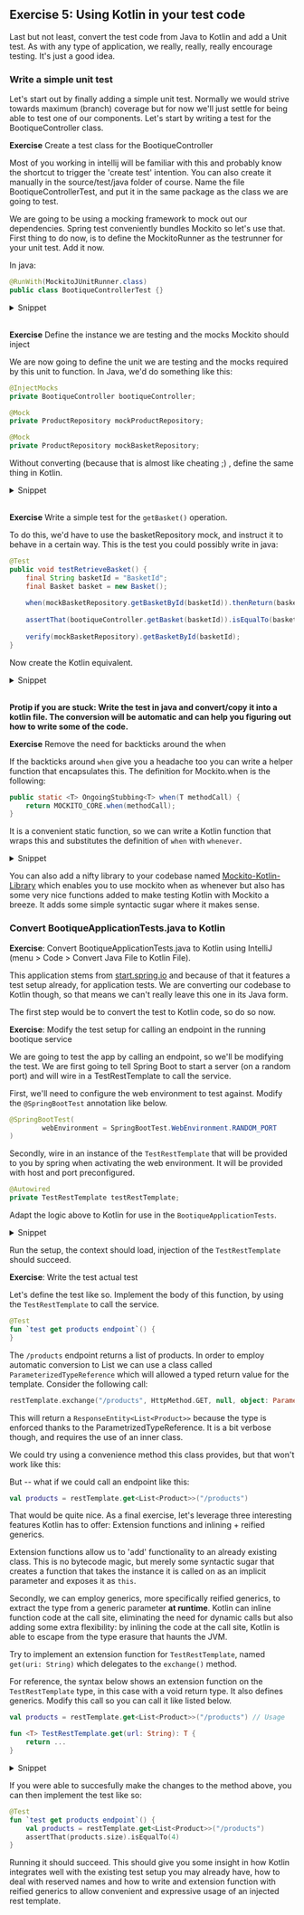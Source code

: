 ## Exercise 5: Using Kotlin in your test code

Last but not least, convert the test code from Java to Kotlin and add a Unit test. As with any type
of application, we really, really, really encourage testing. It's just a good idea.

### Write a simple unit test

Let's start out by finally adding a simple unit test. Normally we would strive towards maximum (branch)
coverage but for now we'll just settle for being able to test one of our components. Let's start by
writing a test for the BootiqueController class.

**Exercise** Create a test class for the BootiqueController

Most of you working in intellij will be familiar with this and probably know the shortcut
to trigger the 'create test' intention. You can also create it manually in the source/test/java
folder of course. Name the file BootiqueControllerTest, and put it in the same package as the
class we are going to test.

We are going to be using a mocking framework to mock out our dependencies. Spring test 
conveniently bundles Mockito so let's use that. First thing to do now, is to define the 
MockitoRunner as the testrunner for your unit test. Add it now.

In java:

```java
@RunWith(MockitoJUnitRunner.class)
public class BootiqueControllerTest {}
```

<details>
<summary>Snippet</summary>

In Kotlin we can refer to classes with the double colon notation: `MockitoJUnitRunner::class`

```kotlin
@RunWith(MockitoJUnitRunner::class)
class BootiqueControllerTest
```
</details>
<br>

**Exercise** Define the instance we are testing and the mocks Mockito should inject

We are now going to define the unit we are testing and the mocks required by this unit
to function. In Java, we'd do something like this:

```java
@InjectMocks
private BootiqueController bootiqueController;

@Mock
private ProductRepository mockProductRepository;

@Mock
private ProductRepository mockBasketRepository;
```

Without converting (because that is almost like cheating ;) , define the same thing in Kotlin.

<details>
<summary>Snippet</summary>

This is something interesting. Kotlin has a typesystem that by default does not allow undefined 
values. This means we need to work around the fact that we cannot initialize the tested class
and mocks at compile time -- we do this at runtime.

Kotlin defines a simple way to do this, by leveraging the lateinit keyword. This keyword
can also be used for property/field injection at runtime (although you should probably avoid
doing that anyway).

When using lateinit you logically have to specify the target type for the variable, as this
can not be inferred.

```kotlin
@InjectMocks
private lateinit var bootiqueController: BootiqueController

@Mock
private lateinit var mockBasketRepository: BasketRepository

@Mock
private lateinit var mockProductRepository: ProductRepository
```
</details>
<br>

**Exercise** Write a simple test for the `getBasket()` operation.

To do this, we'd have to use the basketRepository mock, and instruct it to behave in a certain
way. This is the test you could possibly write in java:

```java
@Test
public void testRetrieveBasket() {
    final String basketId = "BasketId";
    final Basket basket = new Basket();
    
    when(mockBasketRepository.getBasketById(basketId)).thenReturn(basket);
    
    assertThat(bootiqueController.getBasket(basketId)).isEqualTo(basket);
    
    verify(mockBasketRepository).getBasketById(basketId);
}
```

Now create the Kotlin equivalent.

<details>
<summary>Snippet</summary>

The code is not that different from the Java, but there's catch! In Kotlin `when` is a keyword!
Luckily, this was anticipated so in Kotlin we can still use function calls with backticks 
around them. Besides this, it's all the same.

Another interesting possibility is that Kotlin allows you to use whitespace in function names,
as long as you use backticks around them. This allows you to write more expressive test method
names.

```kotlin
@Test
fun `test retrieving basket functionality`() {
    val basketId = "BasketId"
    val basket = Basket()
    
    `when`(mockBasketRepository.getBasketById(basketId)).thenReturn(basket)
    
    assertThat(bootiqueController.getBasket(basketId)).isEqualTo(basket)
    
    verify(mockBasketRepository).getBasketById(basketId)
}
```
</details>
<br>

**Protip if you are stuck: Write the test in java and convert/copy it into a kotlin file. The conversion
will be automatic and can help you figuring out how to write some of the code.** 

**Exercise** Remove the need for backticks around the when

If the backticks around `when` give you a headache too you can write a helper function that encapsulates 
this. The definition for Mockito.when is the following:

```java
public static <T> OngoingStubbing<T> when(T methodCall) {
    return MOCKITO_CORE.when(methodCall);
}
``` 

It is a convenient static function, so we can write a Kotlin function that wraps this and substitutes the
definition of `when` with `whenever`.

<details>
<summary>Snippet</summary>

Here's the Kotlin code for that, you could add it to the test sources for convenient usage.

```kotlin
fun <T> whenever(methodCall: T): OngoingStubbing<T> {
    return Mockito.`when`(methodCall) // Delegate to escaped when
}

// Usage
whenever(mockBasketRepository.getBasketById(basketId)).thenReturn(basket)
```
</details>

You can also add a nifty library to your codebase named [Mockito-Kotlin-Library](https://github.com/nhaarman/mockito-kotlin)
which enables you to use mockito when as whenever but also has some very nice functions added to make
testing Kotlin with Mockito a breeze. It adds some simple syntactic sugar where it makes sense.

### Convert BootiqueApplicationTests.java to Kotlin

**Exercise**: Convert BootiqueApplicationTests.java to Kotlin using IntelliJ (menu > Code > Convert Java File to Kotlin File).

This application stems from [start.spring.io](http://start.spring.io) and because of that it features a
test setup already, for application tests. We are converting our codebase to Kotlin though, so that means
we can't really leave this one in its Java form. 

The first step would be to convert the test to Kotlin code, so do so now.

**Exercise**: Modify the test setup for calling an endpoint in the running bootique service

We are going to test the app by calling an endpoint, so we'll be modifying the test. We are first going to tell Spring Boot to start a server (on a random port)
and will wire in a TestRestTemplate to call the service.

First, we'll need to configure the web environment to test against. Modify the `@SpringBootTest`
annotation like below.

```java
@SpringBootTest(
        webEnvironment = SpringBootTest.WebEnvironment.RANDOM_PORT
)
```

Secondly, wire in an instance of the `TestRestTemplate` that will be provided to you by spring
when activating the web environment. It will be provided with host and port preconfigured.

```java
@Autowired
private TestRestTemplate testRestTemplate;
```

Adapt the logic above to Kotlin for use in the `BootiqueApplicationTests`.

<details>
<summary>Snippet</summary>

Here's the Kotlin implementation for this:

```kotlin
@SpringBootTest(
        webEnvironment = SpringBootTest.WebEnvironment.RANDOM_PORT
)
class BootiqueApplicationTest {

    @Autowired
    private lateinit var restTemplate: TestRestTemplate 
```
</details>

Run the setup, the context should load, injection of the `TestRestTemplate` should succeed.

**Exercise**: Write the test actual test

Let's define the test like so. Implement the body of this function, by using the `TestRestTemplate` 
to call the service.

```kotlin
@Test
fun `test get products endpoint`() {
}
```

The `/products` endpoint returns a list of products. In order to employ automatic conversion
to List<Product> we can use a class called `ParameterizedTypeReference` which will allowed a 
typed return value for the template. Consider the following call:

```kotlin
restTemplate.exchange("/products", HttpMethod.GET, null, object: ParameterizedTypeReference<List<Product>>() {})
```

This will return a `ResponseEntity<List<Product>>` because the type is enforced thanks to the
ParametrizedTypeReference. It is a bit verbose though, and requires the use of an inner class.

We could try using a convenience method this class provides, but that won't work like this:

But -- what if we could call an endpoint like this:

```kotlin
val products = restTemplate.get<List<Product>>("/products")
```

That would be quite nice. As a final exercise, let's leverage three interesting features Kotlin
has to offer: Extension functions and inlining + reified generics.

Extension functions allow us to 'add' functionality to an already existing class. This is no
bytecode magic, but merely some syntactic sugar that creates a function that takes the instance
it is called on as an implicit parameter and exposes it as `this`.

Secondly, we can employ generics, more specifically reified generics, to extract the type from
a generic parameter **at runtime**. Kotlin can inline function code at the call site, eliminating
the need for dynamic calls but also adding some extra flexibility: by inlining the code at the
call site, Kotlin is able to escape from the type erasure that haunts the JVM.

Try to implement an extension function for `TestRestTemplate`, named `get(uri: String)` which
delegates to the `exchange()` method.

For reference, the syntax below shows an extension function on the `TestRestTemplate` type, 
in this case with a void return type. It also defines generics. Modify this call so you can 
call it like listed below.

```kotlin
val products = restTemplate.get<List<Product>>("/products") // Usage

fun <T> TestRestTemplate.get(url: String): T {
    return ...
}
``` 

<details>
<summary>Snippet</summary>

There are two main modifications required to the method to use reified generics. One is defining
the method to be inlined. You cannot reify generics without inlining, due to JVM type erasure.
We need to apply the `inline` keyword to the function.

Secondly, we need to add the `reified` keyword in the generic declaration, to define our 
intent to reify the generic type.

Having done this, we can now refer to the generic type as usual, but we can also extract the
type at runtime, which means we can actually use `T::class.java` to get the runtime type of 
the class!

Putting it all together, we can now conveniently call get with just the url path, and the
specified generic type, like this: `restTemplate.get<List<Product>>("/products")`. Because
of the reified generics we can use `ParameterizedTypeReference.forType<T>(T::class.java)` 
eliminating the need for an anonymous inner class.

```kotlin
inline fun <reified T> TestRestTemplate.get(url: String): T = this.exchange(
        url, HttpMethod.GET, null, ParameterizedTypeReference.forType<T>(T::class.java)
).body
```
</details> 

If you were able to succesfully make the changes to the method above, you can then implement
the test like so:

```kotlin
@Test
fun `test get products endpoint`() {
    val products = restTemplate.get<List<Product>>("/products")
    assertThat(products.size).isEqualTo(4)
}
```

Running it should succeed. This should give you some insight in how Kotlin integrates well with
the existing test setup you may already have, how to deal with reserved names and how to write
and extension function with reified generics to allow convenient and expressive usage of an 
injected rest template.
